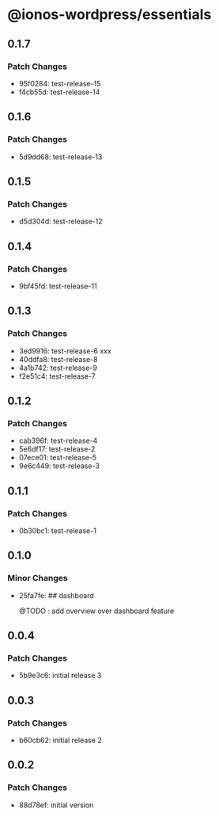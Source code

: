 # @ionos-wordpress/essentials

## 0.1.7

### Patch Changes

- 95f0284: test-release-15
- f4cb55d: test-release-14

## 0.1.6

### Patch Changes

- 5d9dd68: test-release-13

## 0.1.5

### Patch Changes

- d5d304d: test-release-12

## 0.1.4

### Patch Changes

- 9bf45fd: test-release-11

## 0.1.3

### Patch Changes

- 3ed9916: test-release-6 xxx
- 40ddfa8: test-release-8
- 4a1b742: test-release-9
- f2e51c4: test-release-7

## 0.1.2

### Patch Changes

- cab396f: test-release-4
- 5e6df17: test-release-2
- 07ece01: test-release-5
- 9e6c449: test-release-3

## 0.1.1

### Patch Changes

- 0b30bc1: test-release-1

## 0.1.0

### Minor Changes

- 25fa7fe: ## dashboard

  @TODO : add overview over dashboard feature

## 0.0.4

### Patch Changes

- 5b9e3c6: initial release 3

## 0.0.3

### Patch Changes

- b60cb62: initial release 2

## 0.0.2

### Patch Changes

- 88d78ef: initial version
